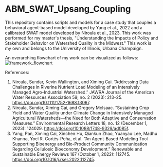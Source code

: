# ABM_SWAT_Upsang_Coupling

This repository contains scripts and models for a case study that couples a behavioral agent-based model developed by Yang et al., 2022 and a calibrated SWAT model developed by Niroula et al., 2023. This work was performed for my master's thesis, "Understanding the Impacts of Policy and Stakeholder Behavior on Watershed Quality in the Midwest." This work is my own and belongs to the University of Illinois, Urbana Champaign.

An overarching flowchart of my work can be visualized as follows:
![framework_flowchart](https://github.com/emmaaagolub/ABM_SWAT_Upsang_Coupling/assets/112973445/f10c500e-fb77-4caa-938f-6691980f00b8)


References:
1. Niroula, Sundar, Kevin Wallington, and Ximing Cai. “Addressing Data Challenges in Riverine Nutrient Load Modeling of an Intensively Managed Agro-Industrial Watershed.” JAWRA Journal of the American Water Resources Association 59, no. 2 (2023): 213–25. https://doi.org/10.1111/1752-1688.13097.
2. Niroula, Sundar, Ximing Cai, and Gregory McIsaac. “Sustaining Crop Yield and Water Quality under Climate Change in Intensively Managed Agricultural Watersheds—the Need for Both Adaptive and Conservation Measures.” Environmental Research Letters 18, no. 12 (December 1, 2023): 124029. https://doi.org/10.1088/1748-9326/ad085f.
3. Yang, Pan, Ximing Cai, Xinchen Hu, Qiankun Zhao, Yuanyao Lee, Madhu Khanna, Yoel R. Cortés-Peña, et al. “An Agent-Based Modeling Tool Supporting Bioenergy and Bio-Product Community Communication Regarding Cellulosic Bioeconomy Development.” Renewable and Sustainable Energy Reviews 167 (October 1, 2022): 112745. https://doi.org/10.1016/j.rser.2022.112745.

